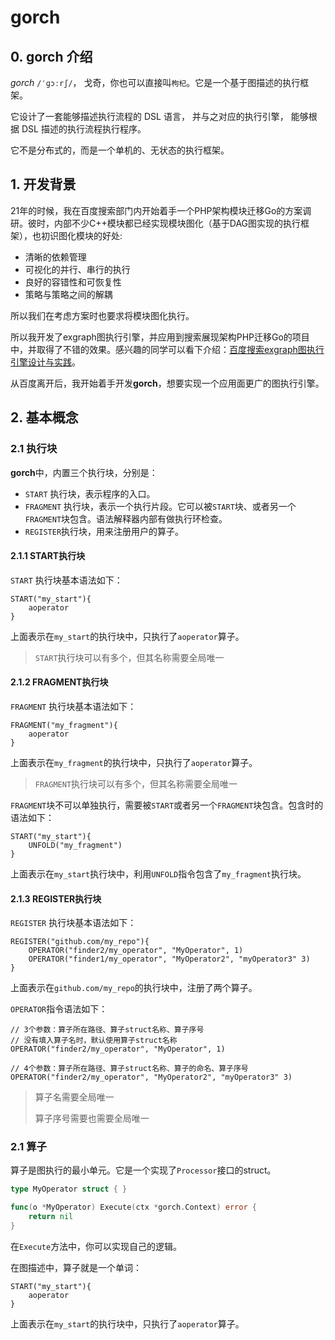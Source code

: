# gorch

## 0. gorch 介绍

*gorch* `/ˈɡɔːrʃ/`， 戈奇，你也可以直接叫`枸杞`。它是一个基于图描述的执行框架。


它设计了一套能够描述执行流程的 DSL 语言， 并与之对应的执行引擎， 能够根据 DSL 描述的执行流程执行程序。

它不是分布式的，而是一个单机的、无状态的执行框架。

## 1. 开发背景

21年的时候，我在百度搜索部门内开始着手一个PHP架构模块迁移Go的方案调研。彼时，内部不少C++模块都已经实现模块图化（基于DAG图实现的执行框架），也初识图化模块的好处:

* 清晰的依赖管理
* 可视化的并行、串行的执行
* 良好的容错性和可恢复性
* 策略与策略之间的解耦

所以我们在考虑方案时也要求将模块图化执行。

所以我开发了exgraph图执行引擎，并应用到搜索展现架构PHP迁移Go的项目中，并取得了不错的效果。感兴趣的同学可以看下介绍：[百度搜索exgraph图执行引擎设计与实践](https://mp.weixin.qq.com/s/Ovgzq3zoXteMMcAPrpn_DA)。

从百度离开后，我开始着手开发**gorch**，想要实现一个应用面更广的图执行引擎。


## 2. 基本概念

### 2.1 执行块

**gorch**中，内置三个执行块，分别是：

* `START` 执行块，表示程序的入口。
* `FRAGMENT` 执行块，表示一个执行片段。它可以被`START`块、或者另一个`FRAGMENT`块包含。语法解释器内部有做执行环检查。
* `REGISTER`执行块，用来注册用户的算子。

#### 2.1.1 START执行块

`START` 执行块基本语法如下：

```
START("my_start"){
	aoperator
}
```

上面表示在`my_start`的执行块中，只执行了`aoperator`算子。

> `START`执行块可以有多个，但其名称需要全局唯一

#### 2.1.2 FRAGMENT执行块

`FRAGMENT` 执行块基本语法如下：
```
FRAGMENT("my_fragment"){
	aoperator
}
```
上面表示在`my_fragment`的执行块中，只执行了`aoperator`算子。

> `FRAGMENT`执行块可以有多个，但其名称需要全局唯一

`FRAGMENT`块不可以单独执行，需要被`START`或者另一个`FRAGMENT`块包含。包含时的语法如下：

```
START("my_start"){
    UNFOLD("my_fragment")
}
```

上面表示在`my_start`执行块中，利用`UNFOLD`指令包含了`my_fragment`执行块。

#### 2.1.3 REGISTER执行块

`REGISTER` 执行块基本语法如下：

```
REGISTER("github.com/my_repo"){
    OPERATOR("finder2/my_operator", "MyOperator", 1)
    OPERATOR("finder1/my_operator", "MyOperator2", "myOperator3" 3)
}
```

上面表示在`github.com/my_repo`的执行块中，注册了两个算子。


`OPERATOR`指令语法如下：

```
// 3个参数：算子所在路径、算子struct名称、算子序号
// 没有填入算子名时，默认使用算子struct名称
OPERATOR("finder2/my_operator", "MyOperator", 1)

// 4个参数：算子所在路径、算子struct名称、算子的命名、算子序号
OPERATOR("finder2/my_operator", "MyOperator2", "myOperator3" 3)
```

> 算子名需要全局唯一
> 
> 算子序号需要也需要全局唯一


### 2.1 算子

算子是图执行的最小单元。它是一个实现了`Processor`接口的struct。

```go
type MyOperator struct { }

func(o *MyOperator) Execute(ctx *gorch.Context) error {
    return nil
}
```

在`Execute`方法中，你可以实现自己的逻辑。

在图描述中，算子就是一个单词：

```
START("my_start"){
    aoperator
}
```
上面表示在`my_start`的执行块中，只执行了`aoperator`算子。




